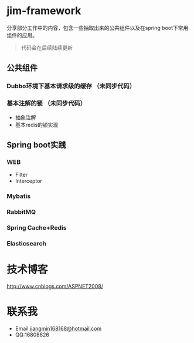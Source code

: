 # jim-framework
分享部分工作中的内容，包含一些抽取出来的公共组件以及在spring boot下常用组件的应用。
>代码会在后续陆续更新
## 公共组件

### Dubbo环境下基本请求级的缓存 （未同步代码）

### 基本注解的锁 （未同步代码）
+ 抽象注解
+ 基本redis的锁实现

## Spring boot实践
### WEB
+ Filter
+ Interceptor

### Mybatis

### RabbitMQ

### Spring Cache+Redis

### Elasticsearch

# 技术博客
http://www.cnblogs.com/ASPNET2008/

# 联系我
+ Email:jiangmin168168@hotmail.com
+ QQ:16808826


